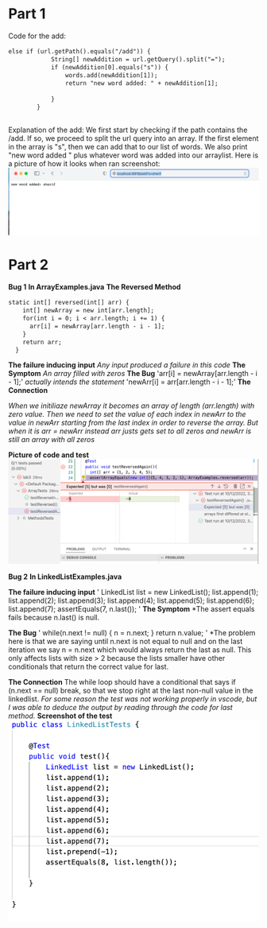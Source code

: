 # Part 1
Code for the add:

```
else if (url.getPath().equals("/add")) {
            String[] newAddition = url.getQuery().split("=");
            if (newAddition[0].equals("s")) {
                words.add(newAddition[1]);
                return "new word added: " + newAddition[1];

            }
        }
        
```
Explanation of the add: We first start by checking if the path contains the /add. If so, we proceed to split the url query into an array. If the first element in the array is "s", then we can add that to our list of words. We also print "new word added " plus whatever word was added into our arraylist.
Here is a picture of how it looks when ran
screenshot: 
![addword](newword.png)








# Part 2
**Bug 1**
**In ArrayExamples.java**
**The Reversed Method**
```
static int[] reversed(int[] arr) {
    int[] newArray = new int[arr.length];
    for(int i = 0; i < arr.length; i += 1) {
      arr[i] = newArray[arr.length - i - 1];
    }
    return arr;
  }
```

**The failure inducing input**
*Any input produced a failure in this code*
**The Symptom**
*An array filled with zeros*
**The Bug**
'arr[i]  = newArray[arr.length - i - 1];'
*actually intends the statement*
'newArr[i] = arr[arr.length - i - 1];'
**The Connection**

*When we initiliaze newArray it becomes an array of length (arr.length) with zero value.*
 *Then we need to set the value of each index in newArr to the value in newArr starting from the last index in order to reverse the array.*
 *But when it is arr = newArr instead arr justs gets set to all zeros and newArr is still an array with all zeros*

**Picture of code and test**
![test for reversed](TestReversed.png)

**Bug 2**
**In LinkedListExamples.java**

**The failure inducing input**
'
 LinkedList list = new LinkedList();
        list.append(1);
        list.append(2);
        list.append(3);
        list.append(4);
        list.append(5);
        list.append(6);
        list.append(7);
        assertEquals(7, n.last());
        '
**The Symptom**
*The assert equals fails because n.last() is null.

**The Bug**
'
while(n.next != null) {
            n = n.next;
        }
        return n.value;
     '
     *The problem here is that we are saying until n.next is not equal to null and on the last iteration we say n = n.next which would always return the last as null.
     This only affects lists with size > 2 because the lists smaller have other conditionals that return the correct value for last.
     

**The Connection**
The while loop should have a conditional that says if (n.next == null) break, so that we stop right at the last non-null value in the linkedlist.
*For some reason the test was not working properly in vscode, but I was able to deduce the output by reading through the code for last method.*
**Screenshot of the test**
![scshot](testforll.png)

